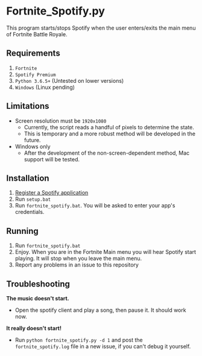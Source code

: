 # Fortnite_Spotify.py
This program starts/stops Spotify when the user enters/exits the main menu of Fortnite Battle Royale.

## Requirements
1. `Fortnite`
2. `Spotify Premium`
3. `Python 3.6.5+` (Untested on lower versions)
4. `Windows` (Linux pending) 

## Limitations
 - Screen resolution must be `1920x1080`
   - Currently, the script reads a handful of pixels to determine the state.
   - This is temporary and a more robust method will be developed in the future.
 - Windows only
   - After the development of the non-screen-dependent method, Mac support will be tested.

## Installation
1. [Register a Spotify application](https://beta.developer.spotify.com/documentation/general/guides/app-settings/#register-your-app)
2. Run `setup.bat`
3. Run `fortnite_spotify.bat`. You will be asked to enter your app's credentials.

## Running
1. Run `fortnite_spotify.bat`
2. Enjoy. When you are in the Fortnite Main menu you will hear Spotify start playing. It will stop when you leave the main menu. 
3. Report any problems in an issue to this repository

## Troubleshooting

**The music doesn't start.**
 - Open the spotify client and play a song, then pause it. It should work now.
 
**It really doesn't start!**
 - Run `python fortnite_spotify.py -d 1` and post the `fortnite_spotify.log` file in a new issue, if you can't debug it yourself.
